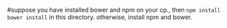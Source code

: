 #suppose you have installed bower and npm on your cp., then 
`npm install`
`bower install`
in this directory. otherwise, install npm and bower.